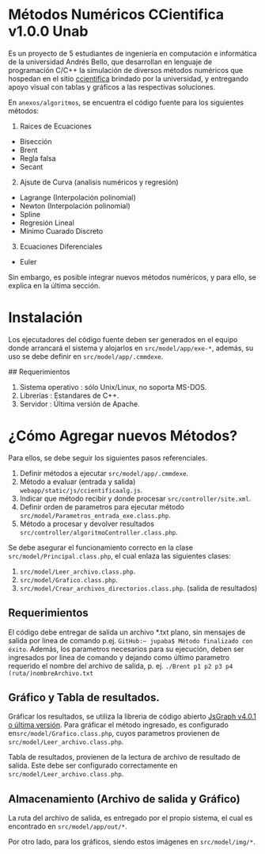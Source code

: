 #  Métodos Numéricos CCientifica v1.0.0 Unab

Es un proyecto de 5 estudiantes de ingeniería en computación e informática de la universidad Andrés Bello, que desarrollan en lenguaje de programación C/C++ la simulación de diversos métodos numéricos que hospedan en el sitio [ccientifica](https://cursos.ing.unab.cl/) brindado por la universidad, y entregando apoyo visual con tablas y gráficos a las respectivas soluciones.

En `anexos/algoritmos`, se encuentra el código fuente para los siguientes métodos:

1. Raices de Ecuaciones
  * Bisección
  * Brent
  * Regla falsa
  * Secant

2. Ajsute de Curva (analisis numéricos y regresión)
  * Lagrange (Interpolación polinomial)
  * Newton (Interpolación polinomial)
  * Spline
  * Regresión Lineal
  * Mínimo Cuarado Discreto

3. Ecuaciones Diferenciales
  * Euler

Sin embargo, es posible integrar nuevos métodos numéricos, y para ello, se explica en la última sección.

# Instalación

Los ejecutadores del código fuente deben ser generados en el equipo donde arrancará el sistema y alojarlos en `src/model/app/exe-*`, además, su uso se debe definir en `src/model/app/.cmmdexe`.

## Requerimientos

1. Sistema operativo : sólo Unix/Linux, no soporta MS-DOS.
2. Librerías : Estandares de C++.
3. Servidor : Última versión de Apache.

# ¿Cómo Agregar nuevos Métodos?

Para ellos, se debe seguir los siguientes pasos referenciales.

1. Definir métodos a ejecutar `src/model/app/.cmmdexe`.
2. Método a evaluar (entrada y salida) `webapp/static/js/ccientificaalg.js`.
3. Indicar que método recibir y donde procesar `src/controller/site.xml`.
4. Definir orden de parametros para ejecutar método `src/model/Parametros_entrada_exe.class.php`.
5. Método a procesar y devolver resultados `src/controller/algoritmoController.class.php`.

Se debe asegurar el funcionamiento correcto en la clase `src/model/Principal.class.php`, el cual enlaza las siguientes clases:

1. `src/model/Leer_archivo.class.php`.
2. `src/model/Grafico.class.php`.
3. `src/model/Crear_archivos_directorios.class.php`. (salida de resultados)

## Requerimientos

El código debe entregar de salida un archivo *.txt plano, sin mensajes de salida por linea de comando p.ej. `GitHub:~ jupaba$ Método finalizado con éxito`. Además, los parametros necesarios para su ejecución, deben ser ingresados por linea de comando y dejando como último parametro requerido el nombre del archivo de salida, p. ej. `./Brent p1 p2 p3 p4 (ruta/)nombreArchivo.txt`

## Gráfico y Tabla de resultados.

Gráficar los resultados, se utiliza la libreria de código abierto [JsGraph v4.0.1 o última versión](http://jpgraph.net/download/). Para gráficar el método ingresado, es configurado en`src/model/Grafico.class.php`, cuyos parametros provienen de `src/model/Leer_archivo.class.php`.

Tabla de resultados, provienen de la lectura de archivo de resultado de salida. Este debe ser configurado correctamente en `src/model/Leer_archivo.class.php`.

## Almacenamiento (Archivo de salida y Gráfico)

La ruta del archivo de salida, es entregado por el propio sistema, el cual es encontrado en `src/model/app/out/*`.

Por otro lado, para los gráficos, siendo estos imágenes en `src/model/img/*`.
